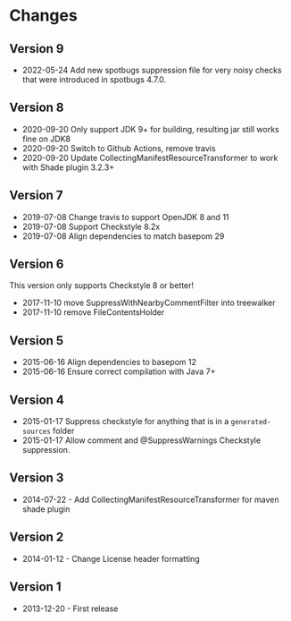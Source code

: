 # Changes

## Version 9
* 2022-05-24 Add new spotbugs suppression file for very noisy checks that were introduced in spotbugs 4.7.0.

## Version 8
* 2020-09-20 Only support JDK 9+ for building, resulting jar still works fine on JDK8
* 2020-09-20 Switch to Github Actions, remove travis
* 2020-09-20 Update CollectingManifestResourceTransformer to work with Shade plugin 3.2.3+

## Version 7

* 2019-07-08 Change travis to support OpenJDK 8 and 11
* 2019-07-08 Support Checkstyle 8.2x
* 2019-07-08 Align dependencies to match basepom 29

## Version 6

This version only supports Checkstyle 8 or better!

* 2017-11-10 move SuppressWithNearbyCommentFilter into treewalker
* 2017-11-10 remove FileContentsHolder

## Version 5

* 2015-06-16 Align dependencies to basepom 12
* 2015-06-16 Ensure correct compilation with Java 7+

## Version 4

* 2015-01-17 Suppress checkstyle for anything that is in a `generated-sources` folder
* 2015-01-17 Allow comment and @SuppressWarnings Checkstyle suppression.


## Version 3

* 2014-07-22 - Add CollectingManifestResourceTransformer for maven shade plugin

## Version 2

* 2014-01-12 - Change License header formatting

## Version 1

* 2013-12-20 - First release
